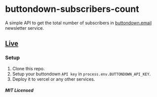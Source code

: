 # buttondown-subscribers-count

A simple API to get the total number of subscribers in [buttondown.email](buttondown.email) newsletter service.

## [Live](https://buttondown-subscribers-count.vercel.app/api/subscribers)

### Setup

1. Clone this repo.
2. Setup your buttondown `API key` in `process.env.BUTTONDOWN_API_KEY`.
3. Deploy it to vercel or any other services.

##### MIT Licensed

